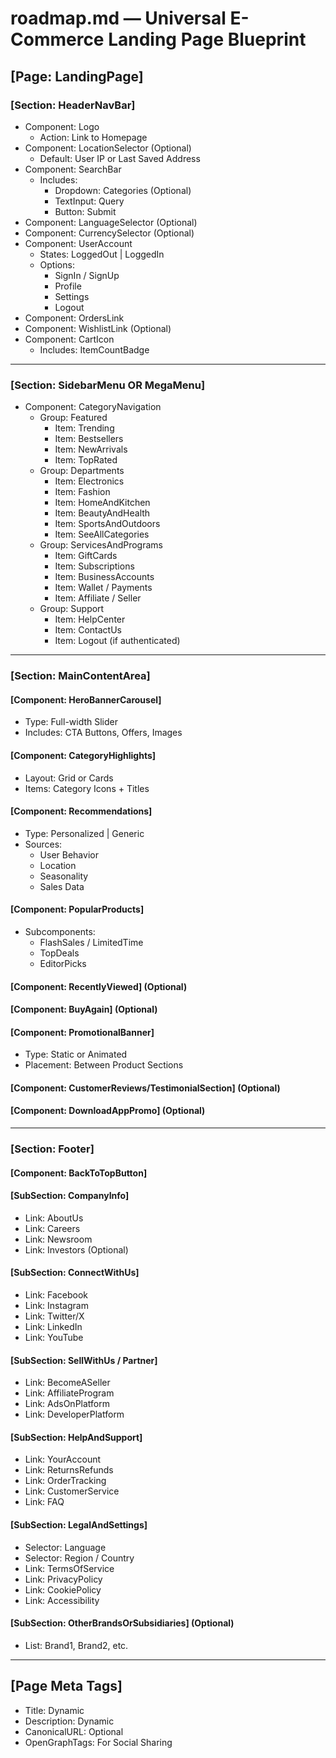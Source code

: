 # roadmap.md — Universal E-Commerce Landing Page Blueprint

## [Page: LandingPage]

### [Section: HeaderNavBar]
- Component: Logo
  - Action: Link to Homepage
- Component: LocationSelector (Optional)
  - Default: User IP or Last Saved Address
- Component: SearchBar
  - Includes:
    - Dropdown: Categories (Optional)
    - TextInput: Query
    - Button: Submit
- Component: LanguageSelector (Optional)
- Component: CurrencySelector (Optional)
- Component: UserAccount
  - States: LoggedOut | LoggedIn
  - Options:
    - SignIn / SignUp
    - Profile
    - Settings
    - Logout
- Component: OrdersLink
- Component: WishlistLink (Optional)
- Component: CartIcon
  - Includes: ItemCountBadge

---

### [Section: SidebarMenu OR MegaMenu]
- Component: CategoryNavigation
  - Group: Featured
    - Item: Trending
    - Item: Bestsellers
    - Item: NewArrivals
    - Item: TopRated
  - Group: Departments
    - Item: Electronics
    - Item: Fashion
    - Item: HomeAndKitchen
    - Item: BeautyAndHealth
    - Item: SportsAndOutdoors
    - Item: SeeAllCategories
  - Group: ServicesAndPrograms
    - Item: GiftCards
    - Item: Subscriptions
    - Item: BusinessAccounts
    - Item: Wallet / Payments
    - Item: Affiliate / Seller
  - Group: Support
    - Item: HelpCenter
    - Item: ContactUs
    - Item: Logout (if authenticated)

---

### [Section: MainContentArea]

#### [Component: HeroBannerCarousel]
- Type: Full-width Slider
- Includes: CTA Buttons, Offers, Images

#### [Component: CategoryHighlights]
- Layout: Grid or Cards
- Items: Category Icons + Titles

#### [Component: Recommendations]
- Type: Personalized | Generic
- Sources:
  - User Behavior
  - Location
  - Seasonality
  - Sales Data

#### [Component: PopularProducts]
- Subcomponents:
  - FlashSales / LimitedTime
  - TopDeals
  - EditorPicks

#### [Component: RecentlyViewed] (Optional)
#### [Component: BuyAgain] (Optional)

#### [Component: PromotionalBanner]
- Type: Static or Animated
- Placement: Between Product Sections

#### [Component: CustomerReviews/TestimonialSection] (Optional)
#### [Component: DownloadAppPromo] (Optional)

---

### [Section: Footer]

#### [Component: BackToTopButton]

#### [SubSection: CompanyInfo]
- Link: AboutUs
- Link: Careers
- Link: Newsroom
- Link: Investors (Optional)

#### [SubSection: ConnectWithUs]
- Link: Facebook
- Link: Instagram
- Link: Twitter/X
- Link: LinkedIn
- Link: YouTube

#### [SubSection: SellWithUs / Partner]
- Link: BecomeASeller
- Link: AffiliateProgram
- Link: AdsOnPlatform
- Link: DeveloperPlatform

#### [SubSection: HelpAndSupport]
- Link: YourAccount
- Link: ReturnsRefunds
- Link: OrderTracking
- Link: CustomerService
- Link: FAQ

#### [SubSection: LegalAndSettings]
- Selector: Language
- Selector: Region / Country
- Link: TermsOfService
- Link: PrivacyPolicy
- Link: CookiePolicy
- Link: Accessibility

#### [SubSection: OtherBrandsOrSubsidiaries] (Optional)
- List: Brand1, Brand2, etc.

---

## [Page Meta Tags]
- Title: Dynamic
- Description: Dynamic
- CanonicalURL: Optional
- OpenGraphTags: For Social Sharing

